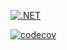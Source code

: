 [![.NET](https://github.com/pigeonmaster420/OmSTU-22-23-4/actions/workflows/dotnet.yml/badge.svg?branch=endmovecommand&event=workflow_run)](https://github.com/pigeonmaster420/OmSTU-22-23-4/actions/workflows/dotnet.yml)

[![codecov](https://codecov.io/gh/Cheburilla/SpaceBattleLib/branch/feature-BattlefieldInitialization/graph/badge.svg?token=IWHYIST8QB)](https://codecov.io/gh/Cheburilla/SpaceBattleLib)
